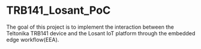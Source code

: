 # TRB141_Losant_PoC

The goal of this project is to implement the interaction between the Teltonika TRB141 device and the Losant IoT platform through the embedded edge workflow(EEA).


